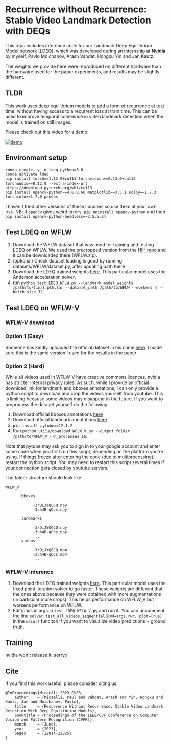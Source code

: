 # Recurrence without Recurrence: Stable Video Landmark Detection with DEQs

This repo includes inference code for our Landmark Deep Equilibrium Model network (LDEQ), which was developed during an internship at **Nvidia** by myself, Pavlo Molchanov, Arash Vahdat, Hongxu Yin and Jan Kautz.

The weights we provide here were reproduced on different hardware than the hardware used for the paper experiments, and results may be slightly different. 

## TLDR
This work uses deep equilibrium models to add a form of recurrence at test time, without having access to a recurrent loss at train time. This can be used to improve temporal coherence in video landmark detection when the model is trained on still images.

Please check out this video for a demo:

[![demo](https://img.youtube.com/vi/8Mmpc_-oP6w/0.jpg)](https://www.youtube.com/watch?v=8Mmpc_-oP6w)


## Environment setup

```
conda create -y -n ldeq python=3.8
conda activate ldeq
pip install torch==1.12.0+cu113 torchvision==0.13.0+cu113 torchaudio==0.12.0 --extra-index-url https://download.pytorch.org/whl/cu113
pip install opencv-python==4.6.0.66 matplotlib==3.5.1 scipy==1.7.3 torchinfo==1.7.0 pandas
```
I haven't tried other versions of these librairies so use them at your own risk.
NB: if `opencv` gives weird errors, `pip uninstall opencv-python` and then `pip install opencv-python-headless==3.5.5.64`


## Test LDEQ on WFLW
1) Download the WFLW dataset that was used for training and testing LDEQ on WFLW. We used the precropped version from the [HIH repo](https://github.com/starhiking/HeatmapInHeatmap) and it can be downloaded there (WFLW.zip).
2) (optional) Check dataset loading is good by running datasets/WFLW/dataset.py, after updating path there
3) Download the LDEQ trained weights [here](https://drive.google.com/drive/folders/1r0NJBXtAW2mIT30bPw83ZgDuPgIUdN9K?usp=share_link). This particular model uses the Anderson acceleration solver.
4) run `python test_LDEQ_WFLW.py --landmark_model_weights /path/to/final.pth.tar --dataset_path /path/to/WFLW --workers 4 --batch_size 32`


## Test LDEQ on WFLW-V

### WFLW-V download

### Option 1 (Easy)
Someone has kindly uploaded the official dataset in his name [here](https://github.com/polo5/LDEQ_RwR/issues/2). I made sure this is the same version I used for the results in the paper

### Option 2 (Hard)
While all videos used in WFLW-V have creative commons licences, nvidia has stricter internal privacy rules.
As such, while I provide an official download link for landmark and bboxes annotations, I can only provide a python script to download and crop the videos yourself from youtube.
This is limiting because some videos may disappear in the future. If you want to preprocess the dataset yourself do the following:

1. Download official bboxes annotations [here](https://drive.google.com/file/d/17r2w3abzUsPlsDfqYOsjGGkTp2nvHxds/view?usp=sharing)
2. Download official landmark annotations [here](https://drive.google.com/file/d/1ITmlgXydTogFa5HkE0NvluKAxA4LCloj/view?usp=sharing)
3. `pip install pytube==12.1.2`
3. Run `python utils/download_WFLW_V.py --output_folder /path/to/WFLW_V --n_processes 16`.

Note that pytube may ask you to sign in to your google account and enter some code when you first run this script, depending on the platform you're using.
If things freeze after entering the code (due to multiprocessing), restart the python script.
You may need to restart this script several times if your connection gets closed by youtube servers.

The folder structure should look like:
```
WFLW_V
      |
       bboxes
            |
            -3rDiJYQ6CQ.npy
            -3uh4B-qDcs.npy
            ...
       landmarks
            |
            -3rDiJYQ6CQ.npy
            -3uh4B-qDcs.npy
            ...
       videos
            |
            -3rDiJYQ6CQ.mp4
            -3uh4B-qDcs.mp4
            ...

```


### WFLW-V inference

1) Download the LDEQ trained weights [here](https://drive.google.com/drive/folders/1Jo4BCSSZTBM4Ms3Q9L7dyN4QktbpEM5e?usp=share_link). This particular model uses the fixed point iteration solver to go faster. These weights are different that the ones above because they were obtained with more augmentations (in particular more crops). This helps performance on WFLW_V but worsens performance on WFLW.
2) Edit/pass in args in `test_LDEQ_WFLW_V.py` and run it. You can uncomment the line `solver.test_all_videos_sequential(RWR=args.rwr, plot=True)` in the `main()` funciton if you want to visualize video predictions + ground truth.

## Training
nvidia won't release it, sorry:(

## Cite

If you find this work useful, please consider citing us:

```
@InProceedings{Micaelli_2023_CVPR,
    author    = {Micaelli, Paul and Vahdat, Arash and Yin, Hongxu and Kautz, Jan and Molchanov, Pavlo},
    title     = {Recurrence Without Recurrence: Stable Video Landmark Detection With Deep Equilibrium Models},
    booktitle = {Proceedings of the IEEE/CVF Conference on Computer Vision and Pattern Recognition (CVPR)},
    month     = {June},
    year      = {2023},
    pages     = {22814-22825}
}
```
